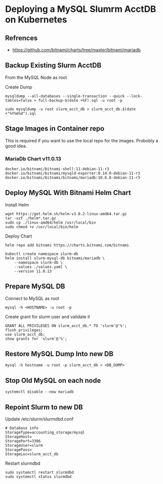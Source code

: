 # Deploying a MySQL Slumrm AcctDB on Kubernetes

## Refrences

  * https://github.com/bitnami/charts/tree/master/bitnami/mariadb

## Backup Existing Slurm AcctDB
From the MySQL Node as root

Create Dump
```
mysqldump --all-databases --single-transaction --quick --lock-tables=false > full-backup-$(date +%F).sql -u root -p

sudo mysqldump -u root slurm_acct_db > slurm_acct_db.$(date +"%Y%m%d").sql
```
## Stage Images in Container repo
This is required if you want to use the local repo for the images. Probobly a good idea.

### MariaDb Chart v11.0.13
```
docker.io/bitnami/bitnami-shell:11-debian-11-r3
docker.io/bitnami/bitnami/mysqld-exporter:0.14.0-debian-11-r3
docker.io/bitnami/bitnami/bitnami/mariadb:10.6.8-debian-11-r3
```

## Deploy MySQL With Bitnami Helm Chart
Install Helm
```
wget https://get.helm.sh/helm-v3.8.2-linux-amd64.tar.gz
tar -xzf ./helm*.tar.gz
sudo cp ./linux-amd64/helm /usr/local/bin
sudo chmod +x /usr/local/bin/helm
```

Deploy Chart
```
helm repo add bitnami https://charts.bitnami.com/bitnami

kubectl create namespace slurm-db
helm install slurm-mysql-db bitnami/mariadb \
    --namespace slurm-db \
    --values ./values.yaml \
    --version 11.0.13
```

## Prepare MySQL DB
Connect to MySQL as root
```
mysql -h <HOSTNAME> -u root -p
```

Create grant for slurm user and validate it
```
GRANT ALL PRIVILEGES ON slurm_acct_db.* TO 'slurm'@'%';
flush privileges;
use slurm_acct_db;
show grants for 'slurm'@'%';
```

## Restore MySQL Dump Into new DB
```
mysql -h hostname -u root -p slurm_acct_db < <DB_DUMP>
```

## Stop Old MySQL on each node
```
systemctl disable --now mariadb
```

## Repoint Slurm to new DB
Update /etc/slurm/slurmdbd.conf
```
# Database info
StorageType=accounting_storage/mysql
StorageHost=
StoragePort=3306
StorageUser=slurm
StoragePass=
StorageLoc=slurm_acct_db
```

Restart slurmdbd
```
sudo systemctl restart slurmdbd
sudo systemctl status slurmdbd
```


